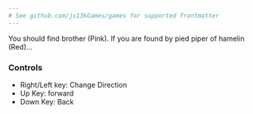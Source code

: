 ```yaml
---
# See github.com/js13kGames/games for supported frontmatter
---
```

You should find brother (Pink). If you are found by pied piper of hamelin (Red)...

### Controls
- Right/Left key: Change Direction
- Up Key: forward 
- Down Key: Back
